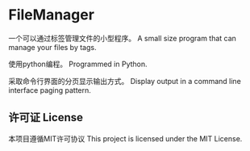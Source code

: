 # FileManager
一个可以通过标签管理文件的小型程序。
A small size program that can manage your files by tags.

使用python编程。
Programmed in Python.

采取命令行界面的分页显示输出方式。
Display output in a command line interface paging pattern.

## 许可证 License
本项目遵循MIT许可协议
This project is licensed under the MIT License.
